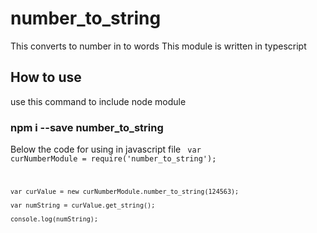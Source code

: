 # number_to_string
This converts to number in to words
This module is written in typescript
## How to use
use this command to include node module
### npm i --save number_to_string

Below the code for using in javascript file
<code>
    var curNumberModule = require('number_to_string');

    var curValue = new curNumberModule.number_to_string(124563);

    var numString = curValue.get_string();

    console.log(numString);
</code>
